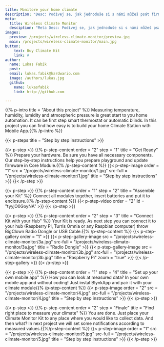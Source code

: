 ```yaml
---
title: Monitore your home climate
description: "Desc: Podívej se, jak jednoduše si s námi můžeš psát firmware pro ARM Cortex M0+"
meta:
  title: Wireless Climate Monitor
  desciption: "Meta Desc: Podívej se, jak jednoduše si s námi můžeš psát firmware pro ARM Cortex M0+"
images:
  preview: /projects/wireless-climate-monitor/preview.jpg
  main: /projects/wireless-climate-monitor/main.jpg
button:
    text: Buy Climate Kit
    link: #
author:
  name: Lukas Fabik
  post:
  email: lukas.fabik@hardwario.com
  image: /authors/lukas.jpg
  github:
    name: lukasfabik
    link: http://github.com

---
```


{{% p-intro title = "About this project" %}}
Measuring temperature, humidity, lumidity and atmospheric pressure is great start to you home automation. It can be first step smart thermostat or automatic blinds. In this project you can find how easy is to build your home Climate Station with Mobile App.{{% /p-intro %}}

{{< p-steps title = "Step by step instructions" >}}

{{< p-step >}}
 {{% p-step-content order = "2" step = "1" title = "Get Ready" %}}
 Prepare your hardware. Be sure you have all necessary components. Our step-by-step instructions help you prepare playground and update firmware in Core Module.{{% /p-step-content %}}
 {{< p-step-image order = "1" src = "/projects/wireless-climate-monitor/1.jpg" src-full = "/projects/wireless-climate-monitor/1.jpg" title = "Step by step instructions" >}}
{{< /p-step >}}

{{< p-step >}}
 {{% p-step-content order = "1" step = "2" title = "Assemble your Kit" %}}
 Connect all modules together, insert batteries and put it to enclosure.{{% /p-step-content %}}
 {{< p-step-video order = "2" id = "tyyjO0GoyNA" >}}
{{< /p-step >}}

{{< p-step >}}
 {{% p-step-content order = "2" step = "3" title = "Connect Kit with your Hub" %}}
Your Kit is ready. As next step you can connect it to your hub (Raspberry PI, Turris Omnia or any Raspbian computer) throw BigClown Radio Dongle or USB Cable.{{% /p-step-content %}}
 {{< p-step-gallery order = "1" >}}
  {{< p-step-gallery-image src = "/projects/wireless-climate-monitor/3a.jpg" src-full = "/projects/wireless-climate-monitor/3a.jpg" title = "Radio Dongle" >}}
  {{< p-step-gallery-image src = "/projects/wireless-climate-monitor/3b.jpg" src-full = "/projects/wireless-climate-monitor/3b.jpg" title = "Raspberry Pi" zoom = "true" >}}
 {{< /p-step-gallery >}}
{{< /p-step >}}

{{< p-step >}}
 {{% p-step-content order = "1" step = "4" title = "Set up your own mobile app" %}}
How you can look at measured data? In your own mobile app and without coding! Just instal BlynkApp and pair it with your climate module{{% /p-step-content %}}
 {{< p-step-image order = "2" src = "/projects/wireless-climate-monitor/4.jpg" src-full = "/projects/wireless-climate-monitor/4.jpg" title = "Step by step instructions" >}}
{{< /p-step >}}

{{< p-step >}}
 {{% p-step-content order = "2" step = "Finale" title = "Find right place to measure your climate" %}}
You are done. Just place your Climate Monitor Kit to any place where you would like to collect data. And then what? In next project we will set some notifications according to measured values.{{%/p-step-content %}}
 {{< p-step-image order = "1" src = "/projects/wireless-climate-monitor/5.jpg" src-full = "/projects/wireless-climate-monitor/5.jpg" title = "Step by step instructions" >}}
{{< /p-step >}}
